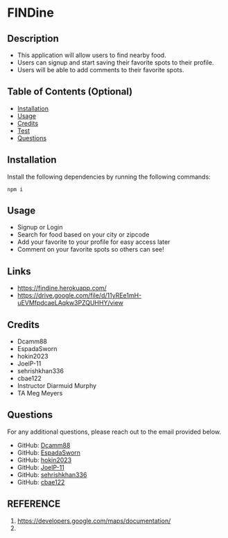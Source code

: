 # FINDine

  
## Description
  
- This application will allow users to find nearby food. 
- Users can signup and start saving their favorite spots to their profile. 
- Users will be able to add comments to their favorite spots.
  
## Table of Contents (Optional)
  
- [Installation](#installation)
- [Usage](#usage)  
- [Credits](#credits)
- [Test](#tests)
- [Questions](#questions)
  
## Installation
  
Install the following dependencies by running the following commands:

```
npm i
```

## Usage

- Signup or Login
- Search for food based on your city or zipcode
- Add your favorite to your profile for easy access later
- Comment on your favorite spots so others can see!

## Links
- https://findine.herokuapp.com/
- https://drive.google.com/file/d/11yREe1mH-uEVMfpdcaeLAqkw3PZQUHHY/view
  
## Credits
  
- Dcamm88 
- EspadaSworn 
- hokin2023 
- JoelP-11 
- sehrishkhan336 
- cbae122
- Instructor Diarmuid Murphy
- TA Meg Meyers 


## Questions

For any additional questions, please reach out to the email provided below.

- GitHub: [Dcamm88](https://github.com/Dcamm88)
- GitHub: [EspadaSworn](https://github.com/EspadaSworn)
- GitHub: [hokin2023](https://github.com/hokin2023)
- GitHub: [JoelP-11](https://github.com/JoelP-11)
- GitHub: [sehrishkhan336](https://github.com/sehrishkhan336)
- GitHub: [cbae122](https://github.com/cbae122)

## REFERENCE
1. https://developers.google.com/maps/documentation/
2. 
